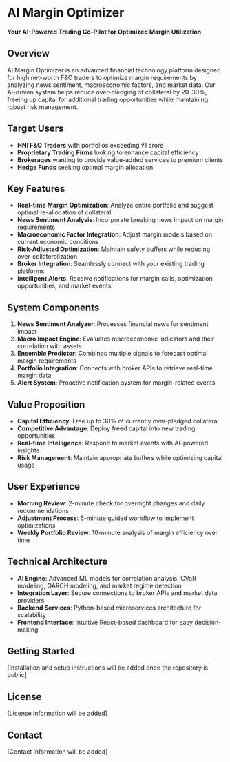 # AI Margin Optimizer

**Your AI-Powered Trading Co-Pilot for Optimized Margin Utilization**

## Overview

AI Margin Optimizer is an advanced financial technology platform designed for high net-worth F&O traders to optimize margin requirements by analyzing news sentiment, macroeconomic factors, and market data. Our AI-driven system helps reduce over-pledging of collateral by 20-30%, freeing up capital for additional trading opportunities while maintaining robust risk management.

## Target Users

- **HNI F&O Traders** with portfolios exceeding ₹1 crore
- **Proprietary Trading Firms** looking to enhance capital efficiency
- **Brokerages** wanting to provide value-added services to premium clients
- **Hedge Funds** seeking optimal margin allocation

## Key Features

- **Real-time Margin Optimization**: Analyze entire portfolio and suggest optimal re-allocation of collateral
- **News Sentiment Analysis**: Incorporate breaking news impact on margin requirements
- **Macroeconomic Factor Integration**: Adjust margin models based on current economic conditions
- **Risk-Adjusted Optimization**: Maintain safety buffers while reducing over-collateralization
- **Broker Integration**: Seamlessly connect with your existing trading platforms
- **Intelligent Alerts**: Receive notifications for margin calls, optimization opportunities, and market events

## System Components

1. **News Sentiment Analyzer**: Processes financial news for sentiment impact
2. **Macro Impact Engine**: Evaluates macroeconomic indicators and their correlation with assets
3. **Ensemble Predictor**: Combines multiple signals to forecast optimal margin requirements
4. **Portfolio Integration**: Connects with broker APIs to retrieve real-time margin data
5. **Alert System**: Proactive notification system for margin-related events

## Value Proposition

- **Capital Efficiency**: Free up to 30% of currently over-pledged collateral
- **Competitive Advantage**: Deploy freed capital into new trading opportunities
- **Real-time Intelligence**: Respond to market events with AI-powered insights
- **Risk Management**: Maintain appropriate buffers while optimizing capital usage

## User Experience

- **Morning Review**: 2-minute check for overnight changes and daily recommendations
- **Adjustment Process**: 5-minute guided workflow to implement optimizations
- **Weekly Portfolio Review**: 10-minute analysis of margin efficiency over time

## Technical Architecture

- **AI Engine**: Advanced ML models for correlation analysis, CVaR modeling, GARCH modeling, and market regime detection
- **Integration Layer**: Secure connections to broker APIs and market data providers
- **Backend Services**: Python-based microservices architecture for scalability
- **Frontend Interface**: Intuitive React-based dashboard for easy decision-making

## Getting Started

[Installation and setup instructions will be added once the repository is public]

## License

[License information will be added]

## Contact

[Contact information will be added]